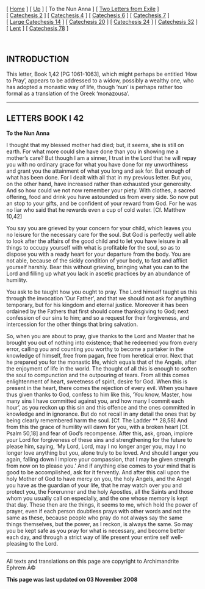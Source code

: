 \[ [Home](index.md) \] \[ [Up](theodore.md) \] \[ To the Nun Anna \] \[ [Two Letters from Exile](exile-epp.md) \] \[ [Catechesis 2](ths02.md) \] \[ [Catechesis 4](ths04.md) \] \[ [Catechesis 6](ths06.md) \] \[ [Catechesis 7](ths07.md) \] \[ [Large Catechesis 14](ths14l.md) \] \[ [Catechesis 20](ths20.md) \] \[ [Catechesis 24](ths24.md) \] \[ [Catechesis 32](ths32.md) \] \[ [Lent](lent.md) \] \[ [Catechesis 78](Ths78.md) \]

 

INTRODUCTION
------------

This letter, Book 1,42 \[PG 1061-1063\], which might perhaps be entitled ‘How to Pray’, appears to be addressed to a widow, possibly a wealthy one, who has adopted a monastic way of life, though ‘nun’ is perhaps rather too formal as a translation of the Greek ‘monazousa’.

------------------------------------------------------------------------

LETTERS BOOK I
42
--------------

**To the Nun Anna**

I thought that my blessed mother had died; but, it seems, she is still on earth. For what more could she have done than you in showing me a mother’s care? But though I am a sinner, I trust in the Lord that he will repay you with no ordinary grace for what you have done for my unworthiness and grant you the attainment of what you long and ask for. But enough of what has been done. For I dealt with all that in my previous letter. But you, on the other hand, have increased rather than exhausted your generosity. And so how could we not now remember your piety. With clothes, a sacred offering, food and drink you have astounded us from every side. So now put an stop to your gifts, and be confident of your reward from God. For he was no liar who said that he rewards even a cup of cold water. \[Cf. Matthew 10,42\]

You say you are grieved by your concern for your child, which leaves you no leisure for the necessary care for the soul. But God is perfectly well able to look after the affairs of the good child and to let you have leisure in all things to occupy yourself with what is profitable for the soul, so as to dispose you with a ready heart for your departure from the body. You are not able, because of the sickly condition of your body, to fast and afflict yourself harshly. Bear this without grieving, bringing what you can to the Lord and filling up what you lack in ascetic practices by an abundance of humility.

You ask to be taught how you ought to pray. The Lord himself taught us this through the invocation ‘Our Father’, and that we should not ask for anything temporary, but for his kingdom and eternal justice. Moreover it has been ordained by the Fathers that first should come thanksgiving to God; next confession of our sins to him; and so a request for their forgiveness, and intercession for the other things that bring salvation.

So, when you are about to pray, give thanks to the Lord and Master that he brought you out of nothing into existence; that he redeemed you from every error, calling you and counting you worthy to become a partaker in the knowledge of himself, free from pagan, free from heretical error. Next that he prepared you for the monastic life, which equals that of the Angels, after the enjoyment of life in the world. The thought of all this is enough to soften the soul to compunction and the outpouring of tears. From all this comes enlightenment of heart, sweetness of spirit, desire for God. When this is present in the heart, there comes the rejection of every evil. When you have thus given thanks to God, confess to him like this, ‘You know, Master, how many sins I have committed against you, and how many I commit each hour’, as you reckon up this sin and this offence and the ones committed in knowledge and in ignorance. But do not recall in any detail the ones that by being clearly remembered harm the soul. \[Cf. The Ladder ** 28,58\] And from this the grace of humility will dawn for you, with a broken heart \[Cf. Psalm 50,18\] and fear of God’s recompense. After this, ask, groan, implore your Lord for forgiveness of these sins and strengthening for the future to please him, saying, ‘My Lord, Lord, may I no longer anger you, may I no longer love anything but you, alone truly to be loved. And should I anger you again, falling down I implore your compassion, that I may be given strength from now on to please you.’ And if anything else comes to your mind that is good to be accomplished, ask for it fervently. And after this call upon the holy Mother of God to have mercy on you, the holy Angels, and the Angel you have as the guardian of your life, that he may watch over you and protect you, the Forerunner and the holy Apostles, all the Saints and those whom you usually call on especially, and the one whose memory is kept that day. These then are the things, it seems to me, which hold the power of prayer, even if each person doubtless prays with other words and not the same as these, because people who pray do not always say the same things themselves, but the power, as I reckon, is always the same. So may you be kept safe as you pray for what is necessary, and become better each day, and through a strict way of life present your entire self well-pleasing to the Lord.

------------------------------------------------------------------------

All texts and translations on this page are copyright to
Archimandrite Ephrem Â©

**This page was last updated on 03 November 2008**
